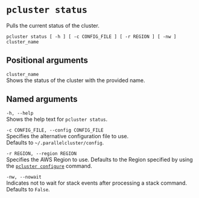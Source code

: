 # `pcluster status`<a name="pcluster.status"></a>

Pulls the current status of the cluster\.

```
pcluster status [ -h ] [ -c CONFIG_FILE ] [ -r REGION ] [ -nw ] cluster_name
```

## Positional arguments<a name="pcluster.status.posarg"></a>

`cluster_name`  
Shows the status of the cluster with the provided name\.

## Named arguments<a name="pcluster.status.namedarg"></a>

`-h, --help`  
Shows the help text for `pcluster status`\.

`-c CONFIG_FILE, --config CONFIG_FILE`  
Specifies the alternative configuration file to use\.  
Defaults to `~/.parallelcluster/config`\.

`-r REGION, --region REGION`  
Specifies the AWS Region to use\. Defaults to the Region specified by using the [`pcluster configure`](pcluster.configure.md) command\.

`-nw, --nowait`  
Indicates not to wait for stack events after processing a stack command\.  
Defaults to `False`\.